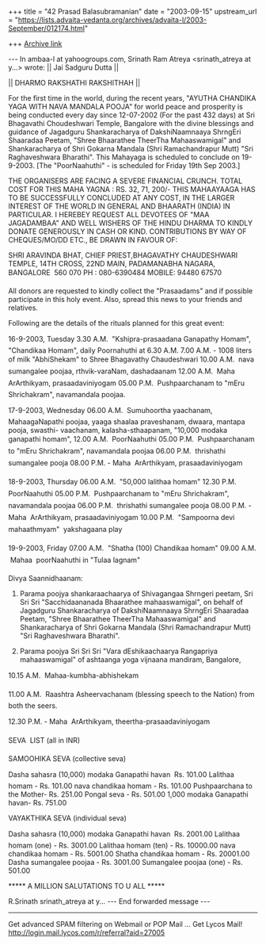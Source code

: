 +++
title = "42 Prasad Balasubramanian"
date = "2003-09-15"
upstream_url = "https://lists.advaita-vedanta.org/archives/advaita-l/2003-September/012174.html"

+++
[Archive link](https://lists.advaita-vedanta.org/archives/advaita-l/2003-September/012174.html)

--- In ambaa-l at yahoogroups.com, Srinath Ram Atreya
<srinath_atreya at y...> wrote:
|| Jai Sadguru Dutta ||

|| DHARMO RAKSHATHI RAKSHITHAH ||


For the first time in the world, during the recent years,
"AYUTHA CHANDIKA YAGA WITH NAVA MANDALA POOJA" for world
peace and prosperity is being conducted every day since
12-07-2002 (For the past 432 days) at Sri Bhagavathi
Choudeshwari Temple, Bangalore with the divine blessings
and guidance of Jagadguru Shankaracharya of DakshiNaamnaaya
ShrngEri Shaaradaa Peetam, "Shree Bhaarathee TheerTha
Mahaaswamigal" and Shankaracharya of Shri Gokarna Mandala
(Shri Ramachandrapur Mutt) "Sri Raghaveshwara Bharathi".
This Mahayaga is scheduled to conclude on 19-9-2003. [The
"PoorNaahuthi" - is scheduled for Friday 19th Sep 2003.]

THE ORGANISERS ARE FACING A SEVERE FINANCIAL CRUNCH. TOTAL
COST FOR THIS MAHA YAGNA : RS. 32, 71, 200/- THIS MAHAAYAAGA
HAS TO BE SUCCESSFULLY CONCLUDED AT ANY COST, IN THE LARGER
INTEREST OF THE WORLD IN GENERAL AND BHAARATH (INDIA) IN
PARTICULAR. I HEREBEY REQUEST ALL DEVOTEES OF "MAA JAGADAMBAA"
AND WELL WISHERS OF THE HINDU DHARMA TO KINDLY DONATE
GENEROUSLY IN CASH OR KIND. CONTRIBUTIONS BY WAY OF
CHEQUES/MO/DD ETC., BE DRAWN IN FAVOUR OF:

SHRI ARAVINDA BHAT,
CHIEF PRIEST,BHAGAVATHY CHAUDESHWARI TEMPLE,
14TH CROSS, 22ND MAIN, PADAMANABHA NAGARA,
BANGALORE  560 070
PH : 080-6390484
MOBILE: 94480 67570

All donors are requested to kindly collect the "Prasaadams"
and if possible participate in this holy event. Also, spread
this news to your friends and relatives.

Following are the details of the rituals planned for this
great event:

16-9-2003, Tuesday
3.30 A.M.   "Kshipra-prasaadana Ganapathy Homam", "Chandikaa
Homam", daily Poornahuthi at 6.30 A.M.
7.00 A.M.  -  1008 liters of milk "AbhiShekam" to Shree
Bhagavathy Chaudeshwari
10.00 A.M.  nava sumangalee poojaa, rthvik-varaNam, dashadaanam
12.00 A.M.  Maha  ArArthikyam, prasaadaviniyogam
05.00 P.M.  Pushpaarchanam to "mEru Shrichakram", navamandala poojaa.

17-9-2003, Wednesday
06.00 A.M.  Sumuhoortha yaachanam, MahaagaNapathi poojaa,
yaaga shaalaa praveshanam, dwaara, mantapa pooja,
swasthi- vaachanam, kalasha-sthaapanam, "10,000
modaka ganapathi  homam",
12.00 A.M.  PoorNaahuthi
05.00 P.M.  Pushpaarchanam to "mEru Shrichakram", navamandala poojaa
06.00 P.M.  thrishathi sumangalee pooja
08.00 P.M. - Maha  ArArthikyam, prasaadaviniyogam

18-9-2003, Thursday
06.00 A.M.  "50,000 lalithaa homam"
12.30 P.M.  PoorNaahuthi
05.00 P.M.  Pushpaarchanam to "mEru Shrichakram", navamandala poojaa
06.00 P.M.  thrishathi sumangalee pooja
08.00 P.M. - Maha  ArArthikyam, prasaadaviniyogam
10.00 P.M.  "Sampoorna devi mahaathmyam"  yakshagaana play

19-9-2003, Friday
07.00 A.M.  "Shatha (100) Chandikaa homam"
09.00 A.M.  Mahaa  poorNaahuthi in "Tulaa lagnam"

Divya Saannidhaanam:
1. Parama poojya shankaraachaarya of Shivagangaa Shrngeri peetam,
Sri Sri Sri "Sacchidaananada Bhaarathee mahaaswamigal", on behalf
of Jagadguru Shankaracharya of DakshiNaamnaaya ShrngEri Shaaradaa
Peetam, "Shree Bhaarathee TheerTha Mahaaswamigal" and Shankaracharya
of Shri Gokarna Mandala (Shri Ramachandrapur Mutt) "Sri Raghaveshwara
Bharathi".

2. Parama poojya Sri Sri Sri "Vara dEshikaachaarya Rangapriya
mahaaswamigal" of ashtaanga yoga vijnaana mandiram, Bangalore,

10.15 A.M.  Mahaa-kumbha-abhishekam

11.00 A.M.  Raashtra Asheervachanam (blessing speech to the
Nation) from both the seers.

12.30 P.M. - Maha  ArArthikyam, theertha-prasaadaviniyogam



SEVA  LIST (all in INR)

SAMOOHIKA SEVA (collective seva)

Dasha sahasra (10,000) modaka Ganapathi havan  Rs. 101.00
Lalithaa homam             - Rs. 101.00
nava chandikaa homam       - Rs. 101.00
Pushpaarchana to the Mother- Rs. 251.00
Pongal seva                - Rs. 501.00
1,000 modaka Ganapathi havan- Rs. 751.00

VAYAKTHIKA SEVA (individual seva)

Dasha sahasra (10,000) modaka Ganapathi havan  Rs.  2001.00
Lalithaa homam  (one)      - Rs.  3001.00
Lalithaa homam  (ten)      - Rs. 10000.00
nava chandikaa homam       - Rs.  5001.00
Shatha chandikaa homam     - Rs. 20001.00
Dasha sumangalee poojaa    - Rs.  3001.00
Sumangalee poojaa (one)    - Rs.   501.00

***** A MILLION SALUTATIONS TO U ALL *****

R.Srinath
srinath_atreya at y...
--- End forwarded message ---




____________________________________________________________
Get advanced SPAM filtering on Webmail or POP Mail ... Get Lycos Mail!
http://login.mail.lycos.com/r/referral?aid=27005

